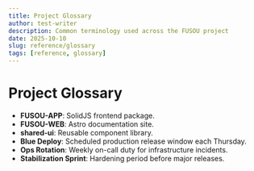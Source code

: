 ```yaml
---
title: Project Glossary
author: test-writer
description: Common terminology used across the FUSOU project
date: 2025-10-10
slug: reference/glossary
tags: [reference, glossary]
---
```


# Project Glossary

- **FUSOU-APP**: SolidJS frontend package.
- **FUSOU-WEB**: Astro documentation site.
- **shared-ui**: Reusable component library.
- **Blue Deploy**: Scheduled production release window each Thursday.
- **Ops Rotation**: Weekly on-call duty for infrastructure incidents.
- **Stabilization Sprint**: Hardening period before major releases.

